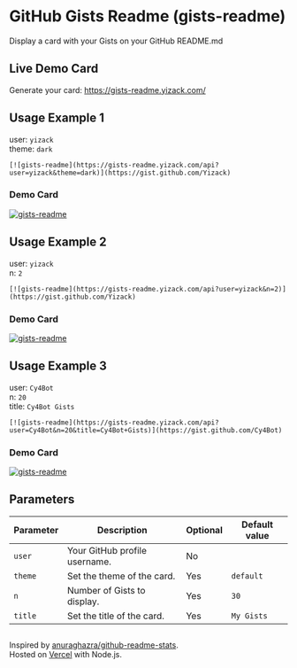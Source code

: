 # GitHub Gists Readme (gists-readme)

Display a card with your Gists on your GitHub README.md

## Live Demo Card

Generate your card: https://gists-readme.yizack.com/

## Usage Example 1

user: `yizack`\
theme: `dark`

```
[![gists-readme](https://gists-readme.yizack.com/api?user=yizack&theme=dark)](https://gist.github.com/Yizack)
```
### Demo Card

[![gists-readme](https://gists-readme.yizack.com/api?user=yizack&theme=dark)](https://gist.github.com/Yizack)

## Usage Example 2

user: `yizack`\
n: `2`

```
[![gists-readme](https://gists-readme.yizack.com/api?user=yizack&n=2)](https://gist.github.com/Yizack)
```
### Demo Card

[![gists-readme](https://gists-readme.yizack.com/api?user=yizack&n=2)](https://gist.github.com/Yizack)

## Usage Example 3

user: `Cy4Bot`\
n: `20`\
title: `Cy4Bot Gists`

```
[![gists-readme](https://gists-readme.yizack.com/api?user=Cy4Bot&n=20&title=Cy4Bot+Gists)](https://gist.github.com/Cy4Bot)
```

### Demo Card

[![gists-readme](https://gists-readme.yizack.com/api?user=Cy4Bot&n=20&title=Cy4Bot+Gists)](https://gist.github.com/Cy4Bot)



## Parameters

| Parameter | Description                   | Optional | Default value |
| --------- | ----------------------------- | -------- | ------------- |
| `user`    | Your GitHub profile username. | No       |               |
| `theme`   | Set the theme of the card.    | Yes      | `default`     |
| `n`       | Number of Gists to display.   | Yes      | `30`          |
| `title`   | Set the title of the card.    | Yes      | `My Gists`    |

##

Inspired by [anuraghazra/github-readme-stats](https://github.com/anuraghazra/github-readme-stats).\
Hosted on [Vercel](https://vercel.com/) with Node.js.
